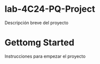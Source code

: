 # lab-4C24-PQ-Project

Descripción breve del proyecto

# Gettomg Started

Instrucciones para empezar el proyecto

